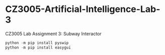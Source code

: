 # CZ3005-Artificial-Intelligence-Lab-3
CZ3005 Lab Assignment 3: Subway Interactor

```python 
python -m pip install pyswip
python -m pip install easygui
```

